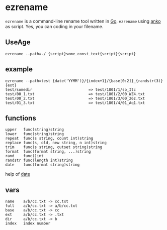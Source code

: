 # ezrename
`ezrename` is a command-line rename tool written in [Go](https://golang.org/). `ezrename` using [anko](https://github.com/mattn/anko) as script. Yes, you can coding in your filename.

## UseAge
    ezrename --path=./ {script}some_const_text{script}{script}

## example
    ezrename --path=test {date('YYMM')}/{index+1}/{base[0:2]}_{randstr(3)}{ext} 
    test/somedir                         => test/1801/1/so_Itc
    test/00_1.txt                        => test/1801/2/00_WZ4.txt
    test/00_2.txt                        => test/1801/3/00_26z.txt
    test/01_3.txt                        => test/1801/4/01_Aq1.txt

## functions
    upper   func(string)string
    lower   func(string)string
    repeat  func(s string, count int)string
    replace func(s, old, new string, n int)string
    trim    func(s string, cutset string)string
    format  func(format string, ...)string
    rand    func()int
    randstr func(length int)string
    date    func(format string)string
help of [date](https://github.com/metakeule/fmtdate)

## vars
    name    a/b/cc.txt -> cc.txt
    full    a/b/cc.txt -> a/b/cc.txt
    base    a/b/cc.txt -> cc
    ext     a/b/cc.txt -> .txt
    dir     a/b/cc.txt -> b
    index   index number 
